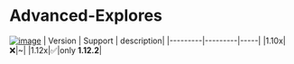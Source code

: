 # Advanced-Explores
[![image](https://www.linkpicture.com/q/20211019_124544.png)](https://www.linkpicture.com/view.php?img=LPic616e5531d8fbe909319473)
| Version | Support | description|
|---------|---------|-----|
|1.10x|❌|~|
|1.12x|✅|only **1.12.2**|
